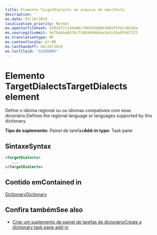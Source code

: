 ```yaml
---
title: Elemento TargetDialects no arquivo de manifesto
description: ''
ms.date: 03/19/2019
localization_priority: Normal
ms.openlocfilehash: e5824f21144a86c700395b06b386ef5fdc28e16e
ms.sourcegitcommit: 9e7b4daa8d76c710b9d9dd4ae2e3c45e8fe07127
ms.translationtype: MT
ms.contentlocale: pt-BR
ms.lasthandoff: 04/24/2019
ms.locfileid: "32450405"
---
```

# <a name="targetdialects-element"></a><span data-ttu-id="f193c-102">Elemento TargetDialects</span><span class="sxs-lookup"><span data-stu-id="f193c-102">TargetDialects element</span></span>

<span data-ttu-id="f193c-103">Define o idioma regional ou os idiomas compatíveis com esse dicionário.</span><span class="sxs-lookup"><span data-stu-id="f193c-103">Defines the regional language or languages supported by this dictionary.</span></span>

<span data-ttu-id="f193c-104">**Tipo de suplemento:** Painel de tarefas</span><span class="sxs-lookup"><span data-stu-id="f193c-104">**Add-in type:** Task pane</span></span>

## <a name="syntax"></a><span data-ttu-id="f193c-105">Sintaxe</span><span class="sxs-lookup"><span data-stu-id="f193c-105">Syntax</span></span>

```XML
<TargetDialects>
   ...
</TargetDialects>
```

## <a name="contained-in"></a><span data-ttu-id="f193c-106">Contido em</span><span class="sxs-lookup"><span data-stu-id="f193c-106">Contained in</span></span>

[<span data-ttu-id="f193c-107">Dictionary</span><span class="sxs-lookup"><span data-stu-id="f193c-107">Dictionary</span></span>](dictionary.md)

## <a name="see-also"></a><span data-ttu-id="f193c-108">Confira também</span><span class="sxs-lookup"><span data-stu-id="f193c-108">See also</span></span>

- [<span data-ttu-id="f193c-109">Criar um suplemento de painel de tarefas de dicionário</span><span class="sxs-lookup"><span data-stu-id="f193c-109">Create a dictionary task pane add-in</span></span>](/office/dev/add-ins/word/dictionary-task-pane-add-ins)
    
